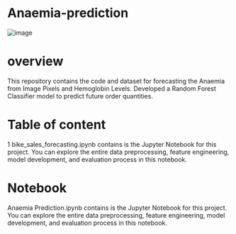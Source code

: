 # Anaemia-prediction
![image](https://github.com/user-attachments/assets/22afc82d-26a4-4a14-9f52-892da42dbe2d)
# overview 
This repository contains the code and dataset for forecasting the Anaemia from Image Pixels and Hemoglobin Levels. Developed a Random Forest Classifier model to predict future order quantities.
# Table of content
1 bike_sales_forecasting.ipynb contains is the Jupyter Notebook for this project. You can explore the entire data preprocessing, feature engineering, model development, and evaluation process in this notebook.
# Notebook
Anaemia Prediction.ipynb contains is the Jupyter Notebook for this project. You can explore the entire data preprocessing, feature engineering, model development, and evaluation process in this notebook.
